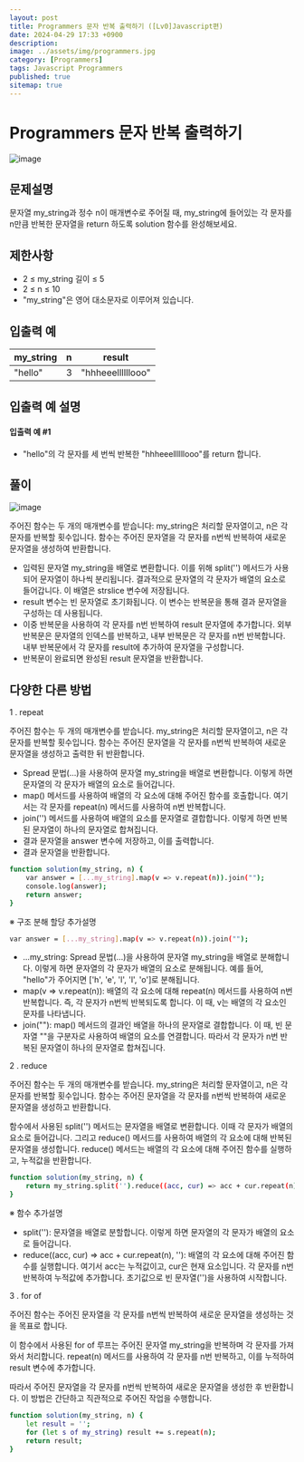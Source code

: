 ```yaml
---
layout: post
title: Programmers 문자 반복 출력하기 ([Lv0]Javascript편)
date: 2024-04-29 17:33 +0900
description: 
image: ../assets/img/programmers.jpg
category: [Programmers]
tags: Javascript Programmers
published: true
sitemap: true
---
```


# Programmers 문자 반복 출력하기

![image](https://github.com/gnlgk/gnlgk.github.io/assets/161431748/3ca20b0f-313b-46b9-9a11-604456ed5fc5)

## 문제설명

문자열 my_string과 정수 n이 매개변수로 주어질 때, my_string에 들어있는 각 문자를 n만큼 반복한 문자열을 return 하도록 solution 함수를 완성해보세요.

## 제한사항

* 2 ≤ my_string 길이 ≤ 5
* 2 ≤ n ≤ 10
* "my_string"은 영어 대소문자로 이루어져 있습니다.

## 입출력 예

|my_string|n|result|
|---|---|---|
|"hello"|3|"hhheeellllllooo"|

## 입출력 예 설명

#### 입출력 예 #1

* "hello"의 각 문자를 세 번씩 반복한 "hhheeellllllooo"를 return 합니다.

## 풀이

![image](https://github.com/gnlgk/gnlgk.github.io/assets/161431748/af1babe6-2f00-4470-92bd-0655030ac9c7)

주어진 함수는 두 개의 매개변수를 받습니다: my_string은 처리할 문자열이고, n은 각 문자를 반복할 횟수입니다. 함수는 주어진 문자열을 각 문자를 n번씩 반복하여 새로운 문자열을 생성하여 반환합니다.

* 입력된 문자열 my_string을 배열로 변환합니다. 이를 위해 split('') 메서드가 사용되어 문자열이 하나씩 분리됩니다. 결과적으로 문자열의 각 문자가 배열의 요소로 들어갑니다. 이 배열은 strslice 변수에 저장됩니다.
* result 변수는 빈 문자열로 초기화됩니다. 이 변수는 반복문을 통해 결과 문자열을 구성하는 데 사용됩니다.
* 이중 반복문을 사용하여 각 문자를 n번 반복하여 result 문자열에 추가합니다. 외부 반복문은 문자열의 인덱스를 반복하고, 내부 반복문은 각 문자를 n번 반복합니다. 내부 반복문에서 각 문자를 result에 추가하여 문자열을 구성합니다.
* 반복문이 완료되면 완성된 result 문자열을 반환합니다.

## 다양한 다른 방법

1 . repeat

주어진 함수는 두 개의 매개변수를 받습니다. my_string은 처리할 문자열이고, n은 각 문자를 반복할 횟수입니다. 함수는 주어진 문자열을 각 문자를 n번씩 반복하여 새로운 문자열을 생성하고 출력한 뒤 반환합니다.

* Spread 문법(...)을 사용하여 문자열 my_string을 배열로 변환합니다. 이렇게 하면 문자열의 각 문자가 배열의 요소로 들어갑니다.
* map() 메서드를 사용하여 배열의 각 요소에 대해 주어진 함수를 호출합니다. 여기서는 각 문자를 repeat(n) 메서드를 사용하여 n번 반복합니다.
* join('') 메서드를 사용하여 배열의 요소를 문자열로 결합합니다. 이렇게 하면 반복된 문자열이 하나의 문자열로 합쳐집니다.
* 결과 문자열을 answer 변수에 저장하고, 이를 출력합니다.
* 결과 문자열을 반환합니다.

````bash
function solution(my_string, n) {
    var answer = [...my_string].map(v => v.repeat(n)).join("");
    console.log(answer);
    return answer;
}
````

※ 구조 분해 할당 추가설명

````bash
var answer = [...my_string].map(v => v.repeat(n)).join("");
````

* ...my_string: Spread 문법(...)을 사용하여 문자열 my_string을 배열로 분해합니다. 이렇게 하면 문자열의 각 문자가 배열의 요소로 분해됩니다. 예를 들어, "hello"가 주어지면 ['h', 'e', 'l', 'l', 'o']로 분해됩니다.
* map(v => v.repeat(n)): 배열의 각 요소에 대해 repeat(n) 메서드를 사용하여 n번 반복합니다. 즉, 각 문자가 n번씩 반복되도록 합니다. 이 때, v는 배열의 각 요소인 문자를 나타냅니다.
* join(""): map() 메서드의 결과인 배열을 하나의 문자열로 결합합니다. 이 때, 빈 문자열 ""을 구분자로 사용하여 배열의 요소를 연결합니다. 따라서 각 문자가 n번 반복된 문자열이 하나의 문자열로 합쳐집니다.

2 . reduce

주어진 함수는 두 개의 매개변수를 받습니다. my_string은 처리할 문자열이고, n은 각 문자를 반복할 횟수입니다. 함수는 주어진 문자열을 각 문자를 n번씩 반복하여 새로운 문자열을 생성하고 반환합니다.

함수에서 사용된 split('') 메서드는 문자열을 배열로 변환합니다. 이때 각 문자가 배열의 요소로 들어갑니다. 그리고 reduce() 메서드를 사용하여 배열의 각 요소에 대해 반복된 문자열을 생성합니다. reduce() 메서드는 배열의 각 요소에 대해 주어진 함수를 실행하고, 누적값을 반환합니다.

````bash
function solution(my_string, n) {
    return my_string.split('').reduce((acc, cur) => acc + cur.repeat(n), '')
}
````

※ 함수 추가설명

- split(''): 문자열을 배열로 분할합니다. 이렇게 하면 문자열의 각 문자가 배열의 요소로 들어갑니다.
- reduce((acc, cur) => acc + cur.repeat(n), ''): 배열의 각 요소에 대해 주어진 함수를 실행합니다. 여기서 acc는 누적값이고, cur은 현재 요소입니다. 각 문자를 n번 반복하여 누적값에 추가합니다. 초기값으로 빈 문자열('')을 사용하여 시작합니다.

3 . for of

주어진 함수는 주어진 문자열을 각 문자를 n번씩 반복하여 새로운 문자열을 생성하는 것을 목표로 합니다.

이 함수에서 사용된 for of 루프는 주어진 문자열 my_string을 반복하며 각 문자를 가져와서 처리합니다. repeat(n) 메서드를 사용하여 각 문자를 n번 반복하고, 이를 누적하여 result 변수에 추가합니다.

따라서 주어진 문자열을 각 문자를 n번씩 반복하여 새로운 문자열을 생성한 후 반환합니다. 이 방법은 간단하고 직관적으로 주어진 작업을 수행합니다.

````bash
function solution(my_string, n) {
    let result = '';
    for (let s of my_string) result += s.repeat(n);
    return result;
}
````